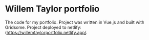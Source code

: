 # Willem Taylor portfolio

The code for my portfolio. Project was written in Vue.js and built with Gridsome. Project deployed to netlify: (https://willemtaylorportfolio.netlify.app/.
